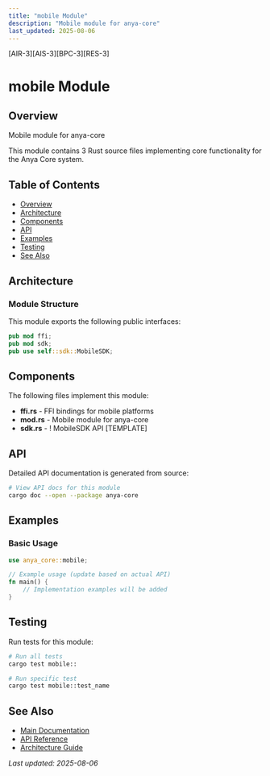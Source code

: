 ```yaml
---
title: "mobile Module"
description: "Mobile module for anya-core"
last_updated: 2025-08-06
---
```


[AIR-3][AIS-3][BPC-3][RES-3]

# mobile Module

## Overview

Mobile module for anya-core

This module contains 3 Rust source files implementing core functionality for the Anya Core system.

## Table of Contents

- [Overview](#overview)
- [Architecture](#architecture)
- [Components](#components)
- [API](#api)
- [Examples](#examples)
- [Testing](#testing)
- [See Also](#see-also)

## Architecture

### Module Structure

This module exports the following public interfaces:

```rust
pub mod ffi;
pub mod sdk;
pub use self::sdk::MobileSDK;
```

## Components

The following files implement this module:

- **ffi.rs** - FFI bindings for mobile platforms
- **mod.rs** - Mobile module for anya-core
- **sdk.rs** - ! MobileSDK API [TEMPLATE]

## API

Detailed API documentation is generated from source:

```bash
# View API docs for this module
cargo doc --open --package anya-core
```

## Examples

### Basic Usage

```rust
use anya_core::mobile;

// Example usage (update based on actual API)
fn main() {
    // Implementation examples will be added
}
```

## Testing

Run tests for this module:

```bash
# Run all tests
cargo test mobile::

# Run specific test
cargo test mobile::test_name
```

## See Also

- [Main Documentation](../README.md)
- [API Reference](../api/README.md)
- [Architecture Guide](../architecture/README.md)

*Last updated: 2025-08-06*
